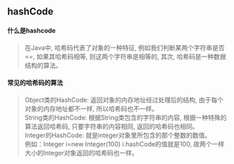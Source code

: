 ## hashCode

#### 什么是hashcode
>在Java中, 哈希码代表了对象的一种特征, 例如我们判断某两个字符串是否==, 如果其哈希码相等, 则这两个字符串是相等的, 其次, 哈希码是一种数据结构的算法。

#### 常见的哈希码的算法
> Object类的HashCode: 返回对象的内存地址经过处理后的结构, 由于每个对象的内存地址都不一样, 所以哈希码也不一样。 <br />
> String类的HashCode: 根据String类包含的字符串的内容, 根据一种特殊的算法返回哈希码, 只要字符串的内容相同, 返回的哈希码也相同。 <br />
> Integer的HashCode:  就是integer对象里所包含的那个整数的数值。 <br /> 
例如：Integer i=new Integer(100) i.hashCode的值就是100, 故两个一样大小的Integer对象返回的哈希码也一样。

